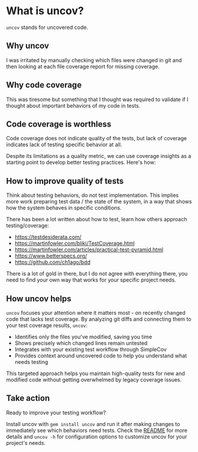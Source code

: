 # What is uncov?
`uncov` stands for uncovered code.


## Why uncov
I was irritated by manually checking which files were changed in git
and then looking at each file coverage report for missing coverage.


## Why code coverage
This was tiresome but something that I thought was required to validate
if I thought about important behaviors of my code in tests.


## Code coverage is worthless
Code coverage does not indicate quality of the tests,
but lack of coverage indicates lack of testing specific behavior at all.

Despite its limitations as a quality metric, we can use coverage insights
as a starting point to develop better testing practices. Here's how:

## How to improve quality of tests
Think about testing behaviors, do not test implementation.
This implies more work preparing test data / the state of the system,
in a way that shows how the system behaves in specific conditions.

There has been a lot written about how to test, learn how others approach testing/coverage:
- https://testdesiderata.com/
- https://martinfowler.com/bliki/TestCoverage.html
- https://martinfowler.com/articles/practical-test-pyramid.html
- https://www.betterspecs.org/
- https://github.com/ch1ago/bdd

There is a lot of gold in there, but I do not agree with everything there,
you need to find your own way that works for your specific project needs.


## How uncov helps
`uncov` focuses your attention where it matters most - on recently changed code that lacks test coverage.
By analyzing git diffs and connecting them to your test coverage results, `uncov`:
- Identifies only the files you've modified, saving you time
- Shows precisely which changed lines remain untested
- Integrates with your existing test workflow through SimpleCov
- Provides context around uncovered code to help you understand what needs testing

This targeted approach helps you maintain high-quality tests for new and modified code
without getting overwhelmed by legacy coverage issues.


## Take action
Ready to improve your testing workflow?

Install uncov with `gem install uncov` and run it after making changes to immediately see which behaviors need tests.
Check the [README](README.md) for more details and
`uncov -h` for configuration options to customize uncov for your project's needs.
